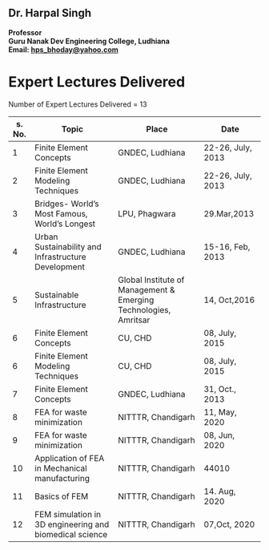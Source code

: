## Dr. Harpal Singh
**Professor**  
**Guru Nanak Dev Engineering College, Ludhiana**  
**Email: hps_bhoday@yahoo.com**

# Expert Lectures Delivered
Number of Expert Lectures Delivered = 13

| s. No. | Topic                                                   | Place                                                            | Date              |
| ------ | ------------------------------------------------------- | ---------------------------------------------------------------- | ----------------- |
| 1      | Finite Element Concepts                                 | GNDEC, Ludhiana                                                  | 22-26, July, 2013 |
| 2      | Finite Element Modeling Techniques                      | GNDEC, Ludhiana                                                  | 22-26, July, 2013 |
| 3      | Bridges- World’s Most Famous, World’s Longest           | LPU, Phagwara                                                    | 29.Mar,2013       |
| 4      | Urban Sustainability and Infrastructure Development     | GNDEC, Ludhiana                                                  | 15-16, Feb, 2013  |
| 5      | Sustainable Infrastructure                              | Global Institute of Management & Emerging Technologies, Amritsar | 14, Oct,2016      |
| 6      | Finite Element Concepts                                 | CU, CHD                                                          | 08, July, 2015    |
| 6      | Finite Element Modeling Techniques                      | CU, CHD                                                          | 08, July, 2015    |
| 7      | Finite Element Concepts                                 | GNDEC, Ludhiana                                                  | 31, Oct., 2013    |
| 8      | FEA for waste minimization                              | NITTTR, Chandigarh                                               | 11, May, 2020     |
| 9      | FEA for waste minimization                              | NITTTR, Chandigarh                                               | 08, Jun, 2020     |
| 10     | Application of FEA in Mechanical manufacturing          | NITTTR, Chandigarh                                               | 44010             |
| 11     | Basics of FEM                                           | NITTTR, Chandigarh                                               | 14. Aug, 2020     |
| 12     | FEM simulation in 3D engineering and biomedical science | NITTTR, Chandigarh                                               | 07,Oct, 2020      |
